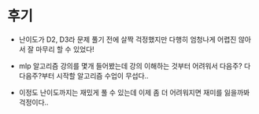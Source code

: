 # 후기

- 난이도가 D2, D3라 문제 풀기 전에 살짝 걱정했지만 다행히 엄청나게 어렵진 않아서 잘 마무리 할 수 있었다!

- mlp 알고리즘 강의를 몇개 들어봤는데 강의 이해하는 것부터 어려워서 다음주? 다다음주?부터 시작할 알고리즘 수업이 무섭다..

- 이정도 난이도까지는 재밌게 풀 수 있는데 이제 좀 더 어려워지면 재미를 잃을까봐 걱정이다..